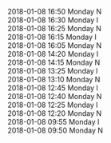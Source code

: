 2018-01-08 16:50 Monday  N  
2018-01-08 16:30 Monday  I  
2018-01-08 16:25 Monday  N  
2018-01-08 16:15 Monday  I  
2018-01-08 16:05 Monday  N  
2018-01-08 14:20 Monday  I  
2018-01-08 14:15 Monday  N  
2018-01-08 13:25 Monday  I  
2018-01-08 13:10 Monday  N  
2018-01-08 12:45 Monday  I  
2018-01-08 12:40 Monday  N  
2018-01-08 12:25 Monday  I  
2018-01-08 12:20 Monday  N  
2018-01-08 09:55 Monday  I  
2018-01-08 09:50 Monday  N  
